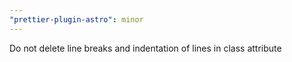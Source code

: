 ```yaml
---
"prettier-plugin-astro": minor
---
```


Do not delete line breaks and indentation of lines in class attribute
